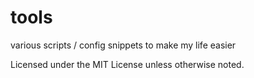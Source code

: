 # tools
various scripts / config snippets to make my life easier

Licensed under the MIT License unless otherwise noted.
